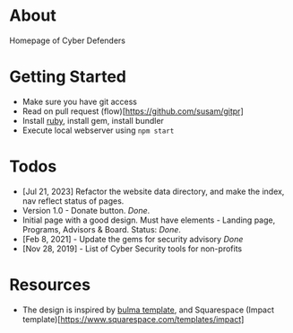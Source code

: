 # About
Homepage of Cyber Defenders

# Getting Started
* Make sure you have git access
* Read on pull request (flow)[https://github.com/susam/gitpr]
* Install [ruby](https://www.ruby-lang.org/en/documentation/installation/#homebrew), install gem, install bundler
* Execute local webserver using ```npm start```

# Todos
* [Jul 21, 2023] Refactor the website data directory, and make the index, nav reflect status of pages.
* Version 1.0 - Donate button. *Done*.
* Initial page with a good design. Must have elements - Landing page, Programs, Advisors & Board. Status: *Done*.
* [Feb 8, 2021] - Update the gems for security advisory *Done*
* [Nov 28, 2019] - List of Cyber Security tools for non-profits 


# Resources
* The design is inspired by [bulma template](https://dansup.github.io/bulma-templates/templates/hero.html), and Squarespace (Impact template)[https://www.squarespace.com/templates/impact]
